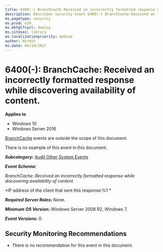 ```yaml
---
title: 6400(-) BranchCache Received an incorrectly formatted response while discovering availability of content. (Windows 10)
description: Describes security event 6400(-) BranchCache Received an incorrectly formatted response while discovering availability of content.
ms.pagetype: security
ms.prod: w10
ms.mktglfcycl: deploy
ms.sitesec: library
ms.localizationpriority: medium
author: Mir0sh
ms.date: 04/19/2017
---
```


# 6400(-): BranchCache: Received an incorrectly formatted response while discovering availability of content.

**Applies to**
-   Windows 10
-   Windows Server 2016


[BranchCache](https://technet.microsoft.com/en-us/library/dd425028.aspx) events are outside the scope of this document.

There is no example of this event in this document.

***Subcategory:***&nbsp;[Audit Other System Events](audit-other-system-events.md)

***Event Schema:***

*BranchCache: Received an incorrectly formatted response while discovering availability of content.*

*IP address of the client that sent this response:%1 *

***Required Server Roles:*** None.

***Minimum OS Version:*** Windows Server 2008 R2, Windows 7.

***Event Versions:*** 0.

## Security Monitoring Recommendations

-   There is no recommendation for this event in this document.


